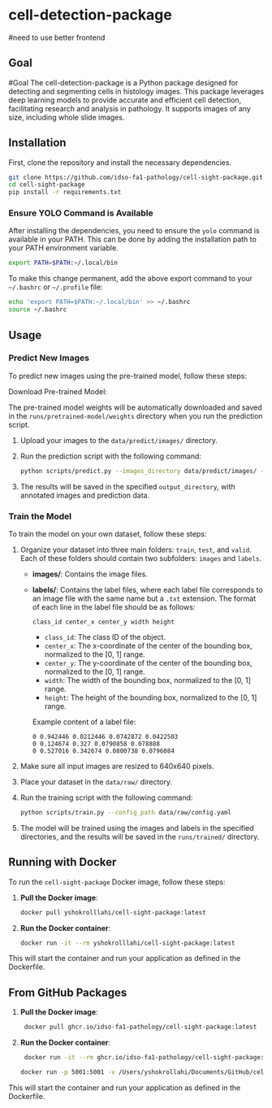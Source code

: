 
# cell-detection-package

#need to use better frontend

## Goal
#Goal
The cell-detection-package is a Python package designed for detecting and segmenting cells in histology images. This package leverages deep learning models to provide accurate and efficient cell detection, facilitating research and analysis in pathology. It supports images of any size, including whole slide images.

## Installation

First, clone the repository and install the necessary dependencies.

```bash
git clone https://github.com/idso-fa1-pathology/cell-sight-package.git
cd cell-sight-package
pip install -r requirements.txt
```

### Ensure YOLO Command is Available

After installing the dependencies, you need to ensure the `yolo` command is available in your PATH. This can be done by adding the installation path to your PATH environment variable.

```bash
export PATH=$PATH:~/.local/bin
```

To make this change permanent, add the above export command to your `~/.bashrc` or `~/.profile` file:

```bash
echo 'export PATH=$PATH:~/.local/bin' >> ~/.bashrc
source ~/.bashrc
```

## Usage

### Predict New Images
To predict new images using the pre-trained model, follow these steps:

Download Pre-trained Model:

The pre-trained model weights will be automatically downloaded and saved in the `runs/pretrained-model/weights` directory when you run the prediction script.

1. Upload your images to the `data/predict/images/` directory.

2. Run the prediction script with the following command:
    ```bash
    python scripts/predict.py --images_directory data/predict/images/ --output_directory runs/predict/
    ```

3. The results will be saved in the specified `output_directory`, with annotated images and prediction data.

### Train the Model

To train the model on your own dataset, follow these steps:

1. Organize your dataset into three main folders: `train`, `test`, and `valid`. Each of these folders should contain two subfolders: `images` and `labels`.
    - **images/**: Contains the image files.
    - **labels/**: Contains the label files, where each label file corresponds to an image file with the same name but a `.txt` extension. The format of each line in the label file should be as follows:
        ```
        class_id center_x center_y width height
        ```
        - `class_id`: The class ID of the object.
        - `center_x`: The x-coordinate of the center of the bounding box, normalized to the [0, 1] range.
        - `center_y`: The y-coordinate of the center of the bounding box, normalized to the [0, 1] range.
        - `width`: The width of the bounding box, normalized to the [0, 1] range.
        - `height`: The height of the bounding box, normalized to the [0, 1] range.

        Example content of a label file:
        ```
        0 0.942446 0.0212446 0.0742872 0.0422503
        0 0.124674 0.327 0.0790858 0.078888
        0 0.527016 0.342674 0.0800738 0.0796084
        ```

2. Make sure all input images are resized to 640x640 pixels.

3. Place your dataset in the `data/raw/` directory.

4. Run the training script with the following command:
    ```bash
    python scripts/train.py --config_path data/raw/config.yaml
    ```

5. The model will be trained using the images and labels in the specified directories, and the results will be saved in the `runs/trained/` directory.

## Running with Docker

To run the `cell-sight-package` Docker image, follow these steps:

1. **Pull the Docker image**:

   ```bash
   docker pull yshokrolllahi/cell-sight-package:latest
   ```

2. **Run the Docker container**:

   ```bash
   docker run -it --rm yshokrolllahi/cell-sight-package:latest
   ```

This will start the container and run your application as defined in the Dockerfile.

## From GitHub Packages

1. **Pull the Docker image**:

   ```bash
    docker pull ghcr.io/idso-fa1-pathology/cell-sight-package:latest
   ```

2. **Run the Docker container**:

   ```bash
    docker run -it --rm ghcr.io/idso-fa1-pathology/cell-sight-package:latest

   docker run -p 5001:5001 -v /Users/yshokrollahi/Documents/GitHub/cell-sight-package/backend:/app/backend -v /Users/yshokrollahi/Documents/GitHub/cell-sight-package/frontend:/app/frontend cell-sight-package:latest

   ```

This will start the container and run your application as defined in the Dockerfile.
